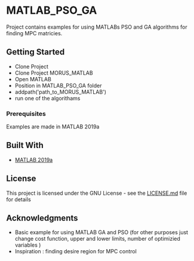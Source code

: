 # MATLAB_PSO_GA

Project contains examples for using MATLABs PSO and GA algorithms for finding MPC matricies.

## Getting Started

  * Clone Project
  * Clone Project MORUS_MATLAB
  * Open MATLAB
  * Position in MATLAB_PSO_GA folder
  * addpath('path_to_MORUS_MATLAB')
  * run one of the algorithams

### Prerequisites

Examples are made in MATLAB 2019a



## Built With

* [MATLAB 2019a](https://www.mathworks.com/downloads/) 




## License

This project is licensed under the GNU License - see the [LICENSE.md](LICENSE.md) file for details

## Acknowledgments

* Basic example for using MATLAB GA and PSO (for other purposes just change cost function, upper and lower limits, number of optimizied variables )
* Inspiration : finding desire region for MPC control

